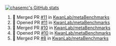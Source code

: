 [![chasemc's GitHub stats](https://github-readme-stats.vercel.app/api?username=chasemc)](https://github.com/anuraghazra/github-readme-stats)


<!--START_SECTION:activity-->
1. 🎉 Merged PR [#11](https://github.com/KwanLab/metaBenchmarks/pull/11) in [KwanLab/metaBenchmarks](https://github.com/KwanLab/metaBenchmarks)
2. 💪 Opened PR [#11](https://github.com/KwanLab/metaBenchmarks/pull/11) in [KwanLab/metaBenchmarks](https://github.com/KwanLab/metaBenchmarks)
3. 🎉 Merged PR [#10](https://github.com/KwanLab/metaBenchmarks/pull/10) in [KwanLab/metaBenchmarks](https://github.com/KwanLab/metaBenchmarks)
4. 💪 Opened PR [#10](https://github.com/KwanLab/metaBenchmarks/pull/10) in [KwanLab/metaBenchmarks](https://github.com/KwanLab/metaBenchmarks)
5. 🎉 Merged PR [#8](https://github.com/KwanLab/metaBenchmarks/pull/8) in [KwanLab/metaBenchmarks](https://github.com/KwanLab/metaBenchmarks)
<!--END_SECTION:activity-->
